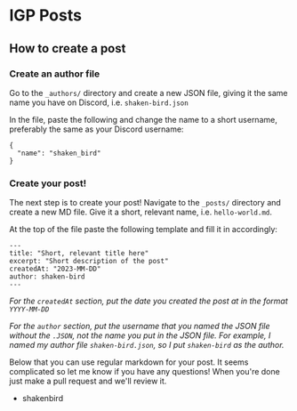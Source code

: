 # IGP Posts

## How to create a post

### Create an author file

Go to the `_authors/` directory and create a new JSON file, giving it the same name you have on Discord, i.e. `shaken-bird.json`

In the file, paste the following and change the name to a short username, preferably the same as your Discord username:
```
{
  "name": "shaken_bird"
}
```

### Create your post!

The next step is to create your post! Navigate to the `_posts/` directory and create a new MD file. Give it a short, relevant name, i.e. `hello-world.md`.

At the top of the file paste the following template and fill it in accordingly: 
```
---
title: "Short, relevant title here"
excerpt: "Short description of the post"
createdAt: "2023-MM-DD"
author: shaken-bird
---
```
*For the `createdAt` section, put the date you created the post at in the format `YYYY-MM-DD`*

*For the `author` section, put the username that you named the JSON file without the `.JSON`, not the name you put in the JSON file. For example, I named my author file `shaken-bird.json`, so I put `shaken-bird` as the author.*

Below that you can use regular markdown for your post. It seems complicated so let me know if you have any questions! When you're done just make a pull request and we'll review it.
- shakenbird
